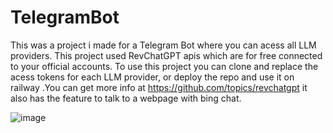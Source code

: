 # TelegramBot
This was a project i made for a  Telegram Bot where you can acess all LLM providers.
This project used RevChatGPT apis which are for free connected to your official accounts.
To use this project you can clone and replace the acess tokens for each LLM provider, or deploy the repo and use it on railway .You can get more info at https://github.com/topics/revchatgpt
it also has the feature to talk to a webpage with bing chat.

![image](https://github.com/toprak1919/TelegramBot/assets/55843714/2db8a24b-3003-47ec-8517-b06fd979f586)

